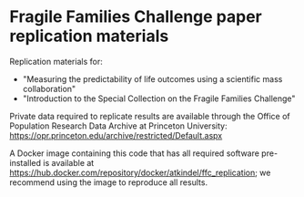 # Fragile Families Challenge paper replication materials

Replication materials for:
- "Measuring the predictability of life outcomes using a scientific mass collaboration"
- "Introduction to the Special Collection on the Fragile Families Challenge"

Private data required to replicate results are available through the Office of Population Research Data Archive at Princeton University: https://opr.princeton.edu/archive/restricted/Default.aspx

A Docker image containing this code that has all required software pre-installed is available at https://hub.docker.com/repository/docker/atkindel/ffc_replication; we recommend using the image to reproduce all results.

